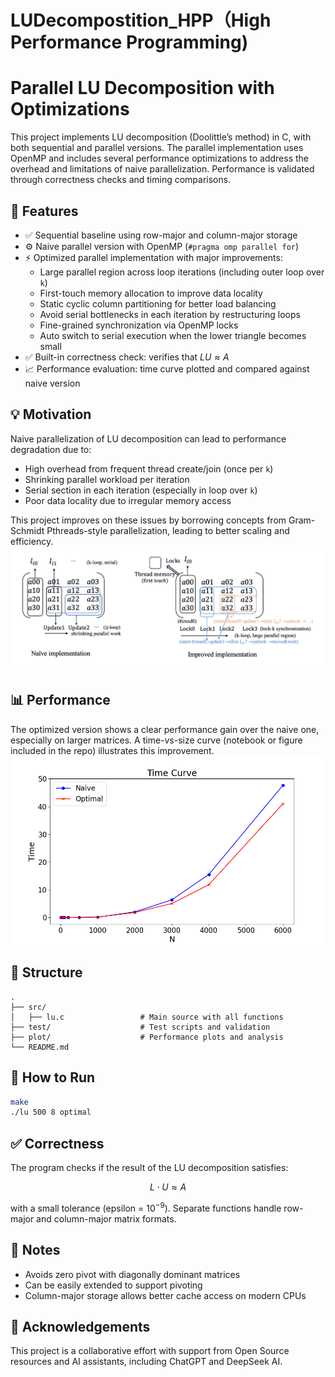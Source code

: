 # LUDecompostition_HPP（High Performance Programming)
# Parallel LU Decomposition with Optimizations

This project implements LU decomposition (Doolittle’s method) in C, with both sequential and parallel versions. The parallel implementation uses OpenMP and includes several performance optimizations to address the overhead and limitations of naive parallelization. Performance is validated through correctness checks and timing comparisons.

## 🚀 Features

- ✅ Sequential baseline using row-major and column-major storage  
- ⚙️ Naive parallel version with OpenMP (`#pragma omp parallel for`)  
- ⚡ Optimized parallel implementation with major improvements:
  - Large parallel region across loop iterations (including outer loop over `k`)
  - First-touch memory allocation to improve data locality
  - Static cyclic column partitioning for better load balancing
  - Avoid serial bottlenecks in each iteration by restructuring loops
  - Fine-grained synchronization via OpenMP locks
  - Auto switch to serial execution when the lower triangle becomes small  
- ✅ Built-in correctness check: verifies that $LU \approx A$  
- 📈 Performance evaluation: time curve plotted and compared against naive version  

## 💡 Motivation

Naive parallelization of LU decomposition can lead to performance degradation due to:

- High overhead from frequent thread create/join (once per `k`)  
- Shrinking parallel workload per iteration  
- Serial section in each iteration (especially in loop over `k`)  
- Poor data locality due to irregular memory access  

This project improves on these issues by borrowing concepts from Gram-Schmidt Pthreads-style parallelization, leading to better scaling and efficiency.
![Algo Chart](plot/algo.png)
## 📊 Performance

The optimized version shows a clear performance gain over the naive one, especially on larger matrices. A time-vs-size curve (notebook or figure included in the repo) illustrates this improvement.
![Performance Chart](plot/time.png)

## 📁 Structure

```
.
├── src/
│   ├── lu.c                 # Main source with all functions
├── test/                    # Test scripts and validation
├── plot/                    # Performance plots and analysis
└── README.md
```

## 🧪 How to Run

```bash
make
./lu 500 8 optimal
```

## ✅ Correctness

The program checks if the result of the LU decomposition satisfies:

$$ L \cdot U \approx A $$

with a small tolerance (epsilon = $10^{-9}$). Separate functions handle row-major and column-major matrix formats.

## 📌 Notes

- Avoids zero pivot with diagonally dominant matrices  
- Can be easily extended to support pivoting  
- Column-major storage allows better cache access on modern CPUs  

## 🤝 Acknowledgements

This project is a collaborative effort with support from Open Source resources and AI assistants, including ChatGPT and DeepSeek AI.
